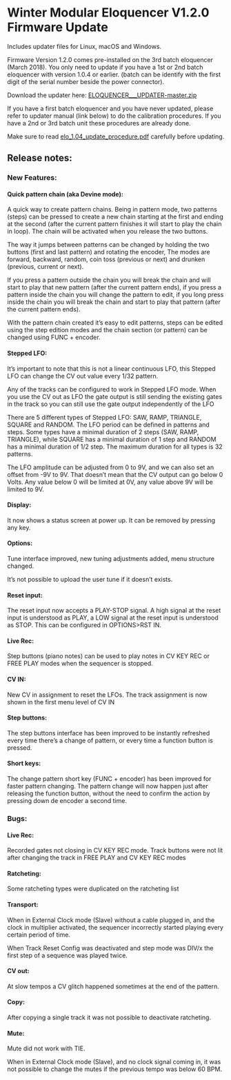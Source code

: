 ﻿# Winter Modular Eloquencer V1.2.0 Firmware Update

Includes updater files for Linux, macOS and Windows.

Firmware Version 1.2.0 comes pre-installed on the 3rd batch eloquencer (March 2018). You only need to update if you have a 1st or 2nd batch eloquencer with version 1.0.4 or earlier. (batch can be identify with the first digit of the serial number beside the power connector).


Download the updater here: [ELOQUENCER___UPDATER-master.zip](https://github.com/enoughframes/ELOQUENCER___UPDATER/archive/master.zip)

If you have a first batch eloquencer and you have never updated, please refer to updater manual (link below) to do the calibration procedures. If you have a 2nd or 3rd batch unit these procedures are already done.

Make sure to read [elo_1.04_update_procedure.pdf](https://github.com/enoughframes/ELOQUENCER___UPDATER/blob/master/elo_1.04_update_procedure.pdf) carefully before updating.

## Release notes:
### New Features:
#### Quick pattern chain (aka Devine mode):
A quick way to create pattern chains. Being in pattern mode, two patterns (steps) can be pressed to create a new chain starting at the first and ending at the second (after the current pattern finishes it will start to play the chain in loop). The chain will be activated when you release the two buttons.

The way it jumps between patterns can be changed by holding the two buttons (first and last pattern) and rotating the encoder, The modes are forward, backward, random, coin toss (previous or next) and drunken (previous, current or next).

If you press a pattern outside the chain you will break the chain and will start to play that new pattern (after the current pattern ends), if you press a pattern inside the chain you will change the pattern to edit, if you long press inside the chain you will break the chain and start to play that pattern (after the current pattern ends).

With the pattern chain created it’s easy to edit patterns, steps can be edited using the step edition modes and the chain section (or pattern) can be changed using FUNC + encoder.


#### Stepped LFO:
It’s important to note that this is not a linear continuous LFO, this Stepped LFO can change the CV out value every 1/32 pattern.

Any of the tracks can be configured to work in Stepped LFO mode. When you use the CV out as LFO the gate output is still sending the existing gates in the track so you can still use the gate output independently of the LFO

There are 5 different types of Stepped LFO: SAW, RAMP, TRIANGLE, SQUARE and RANDOM. The LFO period can be defined in patterns and steps. Some types have a minimal duration of 2 steps (SAW, RAMP, TRIANGLE), while SQUARE has a minimal duration of 1 step and RANDOM has a minimal duration of 1/2 step. The maximum duration for all types is 32 patterns.

The LFO amplitude can be adjusted from 0 to 9V, and we can also set an offset from -9V to 9V. That doesn’t mean that the CV output can go below 0 Volts. Any value below 0 will be limited at 0V, any value above 9V will be limited to 9V.

#### Display:
It now shows a status screen at power up. It can be removed by pressing any key.


#### Options:
Tune interface improved, new tuning adjustments added, menu structure changed.

It’s not possible to upload the user tune if it doesn’t exists.


#### Reset input:
The reset input now accepts a PLAY-STOP signal. A high signal at the reset input is understood as PLAY, a LOW signal at the reset input is understood as STOP. This can be configured in OPTIONS>RST IN.


#### Live Rec:
Step buttons (piano notes) can be used to play notes in CV KEY REC or FREE PLAY modes when the sequencer is stopped.

#### CV IN:
New CV in assignment to reset the LFOs.
The track assignment is now shown in the first menu level of CV IN

#### Step buttons:
The step buttons interface has been improved to be instantly refreshed every time there’s a change of pattern, or every time a function button is pressed.

#### Short keys:
The change pattern short key (FUNC + encoder) has been improved for faster pattern changing.
The pattern change will now happen just after releasing the function button, without the need to confirm the action by pressing down de encoder a second time.


### Bugs:
#### Live Rec:
Recorded gates not closing in CV KEY REC mode.
Track buttons were not lit after changing the track in FREE PLAY and CV KEY REC modes


#### Ratcheting:
Some ratcheting types were duplicated on the ratcheting list


#### Transport:
When in External Clock mode (Slave) without a cable plugged in, and the clock in multiplier activated, the sequencer incorrectly started playing every certain period of time.

When Track Reset Config was deactivated and step mode was DIV/x the first step of a sequence was played twice.


#### CV out:
At slow tempos a CV glitch happened sometimes at the end of the pattern.


#### Copy:
After copying a single track it was not possible to deactivate ratcheting.


#### Mute:
Mute did not work with TIE.

When in External Clock mode (Slave), and no clock signal coming in, it was not possible to change the mutes if the previous tempo was below 60 BPM.



